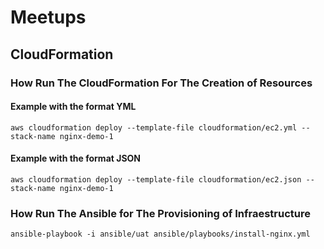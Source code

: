 # Meetups
## CloudFormation

### How Run The CloudFormation For The Creation of Resources
#### Example with the format YML
```
aws cloudformation deploy --template-file cloudformation/ec2.yml --stack-name nginx-demo-1
```
#### Example with the format JSON
```
aws cloudformation deploy --template-file cloudformation/ec2.json --stack-name nginx-demo-1
```

### How Run The Ansible for The Provisioning of Infraestructure
```
ansible-playbook -i ansible/uat ansible/playbooks/install-nginx.yml
```
